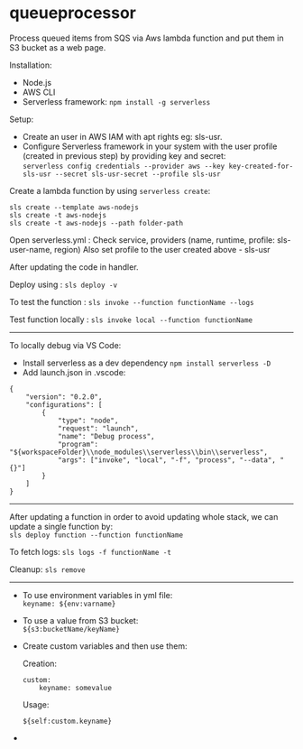 # queueprocessor

Process queued items from SQS via Aws lambda function and put them in S3 bucket as a web page.

Installation:

-   Node.js
-   AWS CLI
-   Serverless framework: `npm install -g serverless`

Setup:

-   Create an user in AWS IAM with apt rights eg: sls-usr.
-   Configure Serverless framework in your system with the user profile (created in previous step) by providing key and secret:  
    `serverless config credentials --provider aws --key key-created-for-sls-usr --secret sls-usr-secret --profile sls-usr`

Create a lambda function by using `serverless create`:

```
sls create --template aws-nodejs
sls create -t aws-nodejs
sls create -t aws-nodejs --path folder-path
```

Open serverless.yml :
Check service, providers (name, runtime, profile: sls-user-name, region)
Also set profile to the user created above - sls-usr

After updating the code in handler.

Deploy using :
`sls deploy -v`

To test the function :
`sls invoke --function functionName --logs`

Test function locally :
`sls invoke local --function functionName`

---

To locally debug via VS Code:

-   Install serverless as a dev dependency `npm install serverless -D`
-   Add launch.json in .vscode:

```
{
    "version": "0.2.0",
    "configurations": [
        {
            "type": "node",
            "request": "launch",
            "name": "Debug process",
            "program": "${workspaceFolder}\\node_modules\\serverless\\bin\\serverless",
            "args": ["invoke", "local", "-f", "process", "--data", "{}"]
        }
    ]
}
```

---

After updating a function in order to avoid updating whole stack, we can update a single function by:  
`sls deploy function --function functionName`

To fetch logs:
`sls logs -f functionName -t`

Cleanup:
`sls remove`

---

-   To use environment variables in yml file:  
    `keyname: ${env:varname}`
-   To use a value from S3 bucket:  
    `${s3:bucketName/keyName}`
- Create custom variables and then use them:  

    Creation:  
    ```
    custom:
        keyname: somevalue
    ```
    Usage:  
    ```
    ${self:custom.keyname}
    ```
- 
